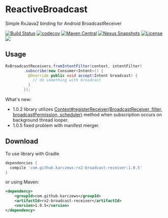 # ReactiveBroadcast
Simple RxJava2 binding for Android BroadcastReceiver

[![Build Status](https://travis-ci.org/karczews/RxBroadcastReceiver.svg?branch=master)](https://travis-ci.org/karczews/RxBroadcastReceiver)
[![codecov](https://codecov.io/gh/karczews/RxBroadcastReceiver/branch/master/graph/badge.svg)](https://codecov.io/gh/karczews/RxBroadcastReceiver)
[![Maven Central](https://img.shields.io/maven-central/v/com.github.karczews/rx2-broadcast-receiver.svg?style=flat)](https://repo.maven.apache.org/maven2/com/github/karczews/rx2-broadcast-receiver/) 
[![Nexus Snapshots](https://img.shields.io/nexus/s/https/oss.sonatype.org/com.github.karczews/rx2-broadcast-receiver.svg)](https://oss.sonatype.org/content/repositories/snapshots/com/github/karczews/rx2-broadcast-receiver/)
[![License](https://img.shields.io/badge/license-Apache%202.0-blue.svg)](https://github.com/karczews/RxBroadcastReceiver/blob/master/LICENSE) <a href="http://www.methodscount.com/?lib=com.github.karczews%3Arx2-broadcast-receiver%3A1.0.3"><img src="https://img.shields.io/badge/Methods and size-core: 30 | deps: 9458 | 6 KB-e91e63.svg"/></a></a>


Usage
--------
```java
RxBroadcastReceivers.fromIntentFilter(context, intentFilter)
        .subscribe(new Consumer<Intent>() {
          @Override public void accept(Intent broadcast) {
            // do something with broadcast
          }
        });
```


What's new:
- 1.0.2 library utilizes [Context#registerReceiver(BroadcastReceiver, filter, broadcastPermission, scheduler)](https://goo.gl/ytDVGb) method when subscription occurs on background thread looper.
- 1.0.5 fixed problem with manifest merger.

Download
--------

To use library with Gradle

```groovy
dependencies {
  compile 'com.github.karczews:rx2-broadcast-receiver:1.0.5'
}
```

or using Maven:

```xml
<dependency>
    <groupId>com.github.karczews</groupId>
    <artifactId>rx2-broadcast-receiver</artifactId>
    <version>1.0.5</version>
</dependency>
```
